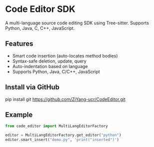 # Code Editor SDK

A multi-language source code editing SDK using Tree-sitter. Supports Python, Java, C, C++, JavaScript.

## Features

- Smart code insertion (auto-locates method bodies)
- Syntax-safe deletion, update, query
- Auto-indentation based on language
- Supports Python, Java, C/C++, JavaScript

## Install via GitHub
pip install git https://github.com/ZiYang-ucr/CodeEditor.git

## Example

```python
from code_editor import MultiLangEditorFactory

editor = MultiLangEditorFactory.get_editor("python")
editor.smart_insert("demo.py", 'print("inserted")')